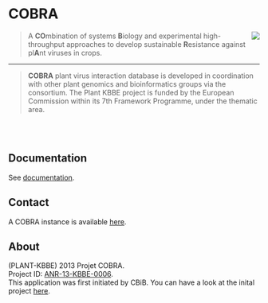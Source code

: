 COBRA
===========================

<img align="right" src="images/cobra-icon.png">

> A **CO**mbination of systems **B**iology and experimental high-throughput approaches to develop sustainable **R**esistance against pl**A**nt
viruses in crops.

---

> **COBRA** plant virus interaction database is developed in coordination with other plant genomics and bioinformatics groups via the consortium. The Plant KBBE project is funded by the European Commission within its 7th Framework Programme, under the thematic area. 
<br/>




<!-- ![cobra-logo](images/cobra-icon.png) -->
<br/>

## Documentation
See [documentation](https://marieBvr.github.io/COBRA/).

## Contact
A COBRA instance is available [here](https://services.cbib.u-bordeaux.fr/cobra/login.php).

## About
(PLANT-KBBE) 2013 Projet COBRA.
<br/>Project ID: [ANR-13-KBBE-0006](http://www.agence-nationale-recherche.fr/Project-ANR-13-KBBE-0006).
<br/>This application was first initiated by CBiB. You can have a look at the inital project [here](https://github.com/marieBvr/COBRA).


